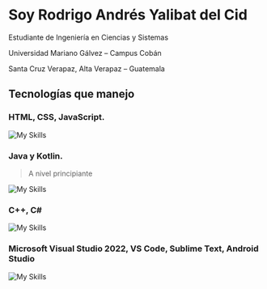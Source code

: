 # Soy Rodrigo Andrés Yalibat del Cid
Estudiante de Ingeniería en Ciencias y Sistemas

Universidad Mariano Gálvez – Campus Cobán

Santa Cruz Verapaz, Alta Verapaz – Guatemala  

## Tecnologías que manejo

### HTML, CSS, JavaScript. 

![My Skills](https://skillicons.dev/icons?i=html,css,js)

### Java y Kotlin.

> A nivel principiante

![My Skills](https://skillicons.dev/icons?i=java,kotlin)

### C++, C#

![My Skills](https://skillicons.dev/icons?i=cpp,cs)

### Microsoft Visual Studio 2022, VS Code, Sublime Text, Android Studio

![My Skills](https://skillicons.dev/icons?i=visualstudio,vscode,sublime,androidstudio)
